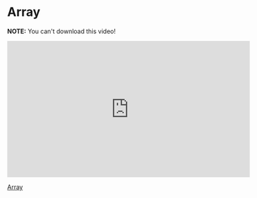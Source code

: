 # Array

**NOTE:** You can't download this video!

<iframe width="560" height="315" src="https://www.youtube.com/embed/Qj7QBZqr870?rel=0&modestbranding=1" frameborder="0" allowfullscreen></iframe><p><a href="https://www.youtube.com/watch?v=Qj7QBZqr870">Array</a></p>

